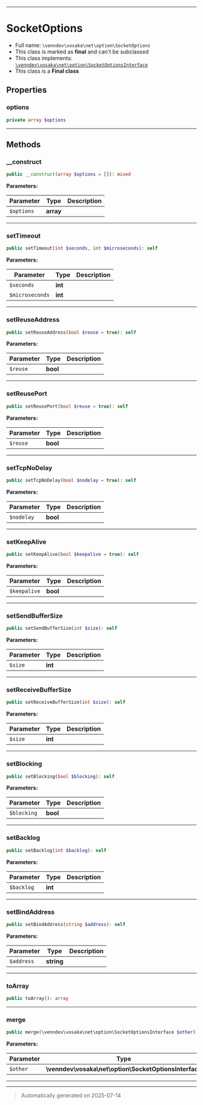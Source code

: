 ***

# SocketOptions





* Full name: `\venndev\vosaka\net\option\SocketOptions`
* This class is marked as **final** and can't be subclassed
* This class implements:
[`\venndev\vosaka\net\option\SocketOptionsInterface`](./SocketOptionsInterface.md)
* This class is a **Final class**



## Properties


### options



```php
private array $options
```






***

## Methods


### __construct



```php
public __construct(array $options = []): mixed
```








**Parameters:**

| Parameter | Type | Description |
|-----------|------|-------------|
| `$options` | **array** |  |





***

### setTimeout



```php
public setTimeout(int $seconds, int $microseconds): self
```








**Parameters:**

| Parameter | Type | Description |
|-----------|------|-------------|
| `$seconds` | **int** |  |
| `$microseconds` | **int** |  |





***

### setReuseAddress



```php
public setReuseAddress(bool $reuse = true): self
```








**Parameters:**

| Parameter | Type | Description |
|-----------|------|-------------|
| `$reuse` | **bool** |  |





***

### setReusePort



```php
public setReusePort(bool $reuse = true): self
```








**Parameters:**

| Parameter | Type | Description |
|-----------|------|-------------|
| `$reuse` | **bool** |  |





***

### setTcpNoDelay



```php
public setTcpNoDelay(bool $nodelay = true): self
```








**Parameters:**

| Parameter | Type | Description |
|-----------|------|-------------|
| `$nodelay` | **bool** |  |





***

### setKeepAlive



```php
public setKeepAlive(bool $keepalive = true): self
```








**Parameters:**

| Parameter | Type | Description |
|-----------|------|-------------|
| `$keepalive` | **bool** |  |





***

### setSendBufferSize



```php
public setSendBufferSize(int $size): self
```








**Parameters:**

| Parameter | Type | Description |
|-----------|------|-------------|
| `$size` | **int** |  |





***

### setReceiveBufferSize



```php
public setReceiveBufferSize(int $size): self
```








**Parameters:**

| Parameter | Type | Description |
|-----------|------|-------------|
| `$size` | **int** |  |





***

### setBlocking



```php
public setBlocking(bool $blocking): self
```








**Parameters:**

| Parameter | Type | Description |
|-----------|------|-------------|
| `$blocking` | **bool** |  |





***

### setBacklog



```php
public setBacklog(int $backlog): self
```








**Parameters:**

| Parameter | Type | Description |
|-----------|------|-------------|
| `$backlog` | **int** |  |





***

### setBindAddress



```php
public setBindAddress(string $address): self
```








**Parameters:**

| Parameter | Type | Description |
|-----------|------|-------------|
| `$address` | **string** |  |





***

### toArray



```php
public toArray(): array
```












***

### merge



```php
public merge(\venndev\vosaka\net\option\SocketOptionsInterface $other): self
```








**Parameters:**

| Parameter | Type | Description |
|-----------|------|-------------|
| `$other` | **\venndev\vosaka\net\option\SocketOptionsInterface** |  |





***


***
> Automatically generated on 2025-07-14
